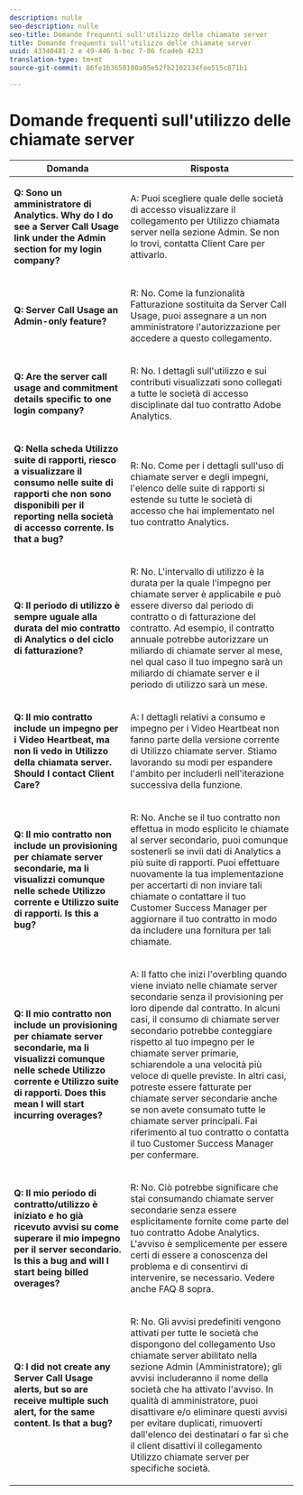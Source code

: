 ```yaml
---
description: nulle
seo-description: nulle
seo-title: Domande frequenti sull'utilizzo delle chiamate server
title: Domande frequenti sull'utilizzo delle chiamate server
uuid: 43340481-2 e 49-446 b-bec 7-86 fcadeb 4233
translation-type: tm+mt
source-git-commit: 86fe1b3650100a05e52fb2102134fee515c871b1

---
```



# Domande frequenti sull'utilizzo delle chiamate server

<table id="table_10384E2010B849708AE9462BB2B43438"> 
 <thead> 
  <tr> 
   <th colname="col1" class="entry"> Domanda </th> 
   <th colname="col2" class="entry"> Risposta </th> 
  </tr> 
 </thead>
 <tbody> 
  <tr> 
   <td colname="col1"> <p><b>Q: Sono un amministratore di Analytics. Why do I do see a Server Call Usage link under the Admin section for my login company?</b> </p> </td> 
   <td colname="col2"> <p>A: Puoi scegliere quale delle società di accesso visualizzare il collegamento per Utilizzo chiamata server nella sezione Admin. Se non lo trovi, contatta Client Care per attivarlo. </p> </td> 
  </tr> 
  <tr> 
   <td colname="col1"> <p><b>Q: Server Call Usage an Admin-only feature? </b> </p> </td> 
   <td colname="col2"> <p>R: No. Come la funzionalità Fatturazione sostituita da Server Call Usage, puoi assegnare a un non amministratore l'autorizzazione per accedere a questo collegamento. </p> </td> 
  </tr> 
  <tr> 
   <td colname="col1"> <p><b>Q: Are the server call usage and commitment details specific to one login company?</b> </p> </td> 
   <td colname="col2"> <p>R: No. I dettagli sull'utilizzo e sui contributi visualizzati sono collegati a tutte le società di accesso disciplinate dal tuo contratto Adobe Analytics. </p> </td> 
  </tr> 
  <tr> 
   <td colname="col1"> <p><b>Q: Nella scheda Utilizzo suite di rapporti, riesco a visualizzare il consumo nelle suite di rapporti che non sono disponibili per il reporting nella società di accesso corrente. Is that a bug? </b> </p> </td> 
   <td colname="col2"> <p>R: No. Come per i dettagli sull'uso di chiamate server e degli impegni, l'elenco delle suite di rapporti si estende su tutte le società di accesso che hai implementato nel tuo contratto Analytics. </p> </td> 
  </tr> 
  <tr> 
   <td colname="col1"> <p><b>Q: Il periodo di utilizzo è sempre uguale alla durata del mio contratto di Analytics o del ciclo di fatturazione? </b> </p> </td> 
   <td colname="col2"> <p>R: No. L'intervallo di utilizzo è la durata per la quale l'impegno per chiamate server è applicabile e può essere diverso dal periodo di contratto o di fatturazione del contratto. Ad esempio, il contratto annuale potrebbe autorizzare un miliardo di chiamate server al mese, nel qual caso il tuo impegno sarà un miliardo di chiamate server e il periodo di utilizzo sarà un mese. </p> </td> 
  </tr> 
  <tr> 
   <td colname="col1"> <p><b>Q: Il mio contratto include un impegno per i Video Heartbeat, ma non li vedo in Utilizzo della chiamata server. Should I contact Client Care?</b> </p> </td> 
   <td colname="col2"> <p>A: I dettagli relativi a consumo e impegno per i Video Heartbeat non fanno parte della versione corrente di Utilizzo chiamate server. Stiamo lavorando su modi per espandere l'ambito per includerli nell'iterazione successiva della funzione. </p> </td> 
  </tr> 
  <tr> 
   <td colname="col1"> <p><b>Q: Il mio contratto non include un provisioning per chiamate server secondarie, ma li visualizzi comunque nelle schede Utilizzo corrente e Utilizzo suite di rapporti. Is this a bug? </b> </p> </td> 
   <td colname="col2"> <p>R: No. Anche se il tuo contratto non effettua in modo esplicito le chiamate al server secondario, puoi comunque sostenerli se invii dati di Analytics a più suite di rapporti. Puoi effettuare nuovamente la tua implementazione per accertarti di non inviare tali chiamate o contattare il tuo Customer Success Manager per aggiornare il tuo contratto in modo da includere una fornitura per tali chiamate. </p> </td> 
  </tr> 
  <tr> 
   <td colname="col1"> <p><b>Q: Il mio contratto non include un provisioning per chiamate server secondarie, ma li visualizzi comunque nelle schede Utilizzo corrente e Utilizzo suite di rapporti. Does this mean I will start incurring overages?</b> </p> </td> 
   <td colname="col2"> <p>A: Il fatto che inizi l'overbling quando viene inviato nelle chiamate server secondarie senza il provisioning per loro dipende dal contratto. In alcuni casi, il consumo di chiamate server secondario potrebbe conteggiare rispetto al tuo impegno per le chiamate server primarie, schiarendole a una velocità più veloce di quelle previste. In altri casi, potreste essere fatturate per chiamate server secondarie anche se non avete consumato tutte le chiamate server principali. Fai riferimento al tuo contratto o contatta il tuo Customer Success Manager per confermare. </p> </td> 
  </tr> 
  <tr> 
   <td colname="col1"> <p><b>Q: Il mio periodo di contratto/utilizzo è iniziato e ho già ricevuto avvisi su come superare il mio impegno per il server secondario. Is this a bug and will I start being billed overages? </b> </p> </td> 
   <td colname="col2"> <p>R: No. Ciò potrebbe significare che stai consumando chiamate server secondarie senza essere esplicitamente fornite come parte del tuo contratto Adobe Analytics. L'avviso è semplicemente per essere certi di essere a conoscenza del problema e di consentirvi di intervenire, se necessario. Vedere anche FAQ 8 sopra. </p> </td> 
  </tr> 
  <tr> 
   <td colname="col1"> <p><b>Q: I did not create any Server Call Usage alerts, but so are receive multiple such alert, for the same content. Is that a bug? </b> </p> </td> 
   <td colname="col2"> <p>R: No. Gli avvisi predefiniti vengono attivati per tutte le società che dispongono del collegamento Uso chiamate server abilitato nella sezione Admin (Amministratore); gli avvisi includeranno il nome della società che ha attivato l'avviso. In qualità di amministratore, puoi disattivare e/o eliminare questi avvisi per evitare duplicati, rimuoverti dall'elenco dei destinatari o far sì che il client disattivi il collegamento Utilizzo chiamate server per specifiche società. </p> </td> 
  </tr> 
 </tbody> 
</table>
